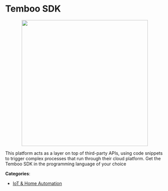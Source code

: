 # Temboo SDK
<p align="center">
    <img width="400" src="https://raw.githubusercontent.com/apis-list/apis-list/apis/temboo-sdk/logo_256x256.png" />
</p>

This platform acts as a layer on top of third-party APIs, using code snippets to trigger complex processes that run through their cloud platform.  Get the Temboo SDK in the programming language of your choice



**Categories**:

- [IoT & Home Automation](https://github.com/apis-list/apis-list#iot-and-home-automation)



